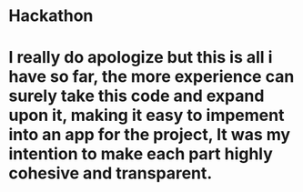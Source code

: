 # Hackathon
# I really do apologize but this is all i have so far, the more experience can surely take this code and expand upon it, making it easy to impement into an app for the project, It was my intention to make each part highly cohesive and transparent.

